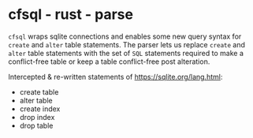 # cfsql - rust - parse

`cfsql` wraps sqlite connections and enables some new query syntax for `create` and `alter` table statements. The parser lets us replace `create` and `alter` table statements with the set of `SQL` statements required to make a conflict-free table or keep a table conflict-free post alteration.

Intercepted & re-written statements of https://sqlite.org/lang.html:
- create table
- alter table
- create index
- drop index
- drop table

